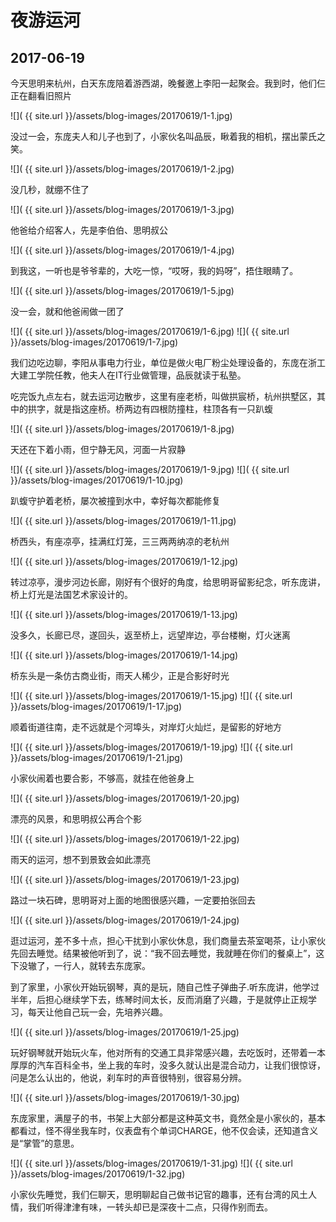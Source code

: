 夜游运河
=======================

2017-06-19
------------------------

今天思明来杭州，白天东庞陪着游西湖，晚餐邀上李阳一起聚会。我到时，他们仨正在翻看旧照片

![]( {{ site.url }}/assets/blog-images/20170619/1-1.jpg)

没过一会，东庞夫人和儿子也到了，小家伙名叫品辰，瞅着我的相机，摆出蒙氏之笑。

![]( {{ site.url }}/assets/blog-images/20170619/1-2.jpg)

没几秒，就绷不住了

![]( {{ site.url }}/assets/blog-images/20170619/1-3.jpg)

他爸给介绍客人，先是李伯伯、思明叔公

![]( {{ site.url }}/assets/blog-images/20170619/1-4.jpg)

到我这，一听也是爷爷辈的，大吃一惊，“哎呀，我的妈呀”，捂住眼睛了。

![]( {{ site.url }}/assets/blog-images/20170619/1-5.jpg)

没一会，就和他爸闹做一团了

![]( {{ site.url }}/assets/blog-images/20170619/1-6.jpg)
![]( {{ site.url }}/assets/blog-images/20170619/1-7.jpg)

我们边吃边聊，李阳从事电力行业，单位是做火电厂粉尘处理设备的，东庞在浙工大建工学院任教，他夫人在IT行业做管理，品辰就读于私塾。

吃完饭九点左右，就去运河边散步，这里有座老桥，叫做拱宸桥，杭州拱墅区，其中的拱字，就是指这座桥。桥两边有四根防撞柱，柱顶各有一只趴蝮

![]( {{ site.url }}/assets/blog-images/20170619/1-8.jpg)

天还在下着小雨，但宁静无风，河面一片寂静

![]( {{ site.url }}/assets/blog-images/20170619/1-9.jpg)
![]( {{ site.url }}/assets/blog-images/20170619/1-10.jpg)

趴蝮守护着老桥，屡次被撞到水中，幸好每次都能修复

![]( {{ site.url }}/assets/blog-images/20170619/1-11.jpg)

桥西头，有座凉亭，挂满红灯笼，三三两两纳凉的老杭州

![]( {{ site.url }}/assets/blog-images/20170619/1-12.jpg)

转过凉亭，漫步河边长廊，刚好有个很好的角度，给思明哥留影纪念，听东庞讲，桥上灯光是法国艺术家设计的。

![]( {{ site.url }}/assets/blog-images/20170619/1-13.jpg)

没多久，长廊已尽，遂回头，返至桥上，远望岸边，亭台楼榭，灯火迷离

![]( {{ site.url }}/assets/blog-images/20170619/1-14.jpg)

桥东头是一条仿古商业街，雨天人稀少，正是合影好时光

![]( {{ site.url }}/assets/blog-images/20170619/1-15.jpg)
![]( {{ site.url }}/assets/blog-images/20170619/1-17.jpg)

顺着街道往南，走不远就是个河埠头，对岸灯火灿烂，是留影的好地方

![]( {{ site.url }}/assets/blog-images/20170619/1-19.jpg)
![]( {{ site.url }}/assets/blog-images/20170619/1-21.jpg)

小家伙闹着也要合影，不够高，就挂在他爸身上

![]( {{ site.url }}/assets/blog-images/20170619/1-20.jpg)

漂亮的风景，和思明叔公再合个影

![]( {{ site.url }}/assets/blog-images/20170619/1-22.jpg)

雨天的运河，想不到景致会如此漂亮

![]( {{ site.url }}/assets/blog-images/20170619/1-23.jpg)

路过一块石碑，思明哥对上面的地图很感兴趣，一定要拍张回去

![]( {{ site.url }}/assets/blog-images/20170619/1-24.jpg)

逛过运河，差不多十点，担心干扰到小家伙休息，我们商量去茶室喝茶，让小家伙先回去睡觉。结果被他听到了，说：“我不回去睡觉，我就睡在你们的餐桌上”，这下没辙了，一行人，就转去东庞家。

到了家里，小家伙开始玩钢琴，真的是玩，随自己性子弹曲子.听东庞讲，他学过半年，后担心继续学下去，练琴时间太长，反而消磨了兴趣，于是就停止正规学习，每天让他自己玩一会，先培养兴趣。

![]( {{ site.url }}/assets/blog-images/20170619/1-25.jpg)

玩好钢琴就开始玩火车，他对所有的交通工具非常感兴趣，去吃饭时，还带着一本厚厚的汽车百科全书，坐上我的车时，没多久就认出是混合动力，让我们很惊讶，问是怎么认出的，他说，刹车时的声音很特别，很容易分辨。

![]( {{ site.url }}/assets/blog-images/20170619/1-30.jpg)

东庞家里，满屋子的书，书架上大部分都是这种英文书，竟然全是小家伙的，基本都看过，怪不得坐我车时，仪表盘有个单词CHARGE，他不仅会读，还知道含义是“掌管”的意思。

![]( {{ site.url }}/assets/blog-images/20170619/1-31.jpg)
![]( {{ site.url }}/assets/blog-images/20170619/1-32.jpg)

小家伙先睡觉，我们仨聊天，思明聊起自己做书记官的趣事，还有台湾的风土人情，我们听得津津有味，一转头却已是深夜十二点，只得作别而去。